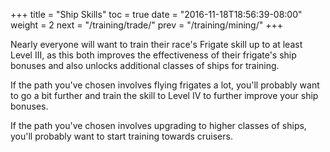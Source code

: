 +++ title = "Ship Skills" toc = true date = "2016-11-18T18:56:39-08:00" weight = 2 next = "/training/trade/" prev = "/training/mining/" +++

Nearly everyone will want to train their race's Frigate skill up to at least Level III, as this both improves the effectiveness of their frigate's ship bonuses and also unlocks additional classes of ships for training.

If the path you've chosen involves flying frigates a lot, you'll probably want to go a bit further and train the skill to Level IV to further improve your ship bonuses.

If the path you've chosen involves upgrading to higher classes of ships, you'll probably want to start training towards cruisers.